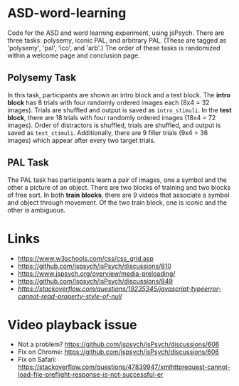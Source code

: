 # ASD-word-learning

Code for the ASD and word learning experiment, using jsPsych. There are three tasks: polysemy, iconic PAL, and arbitrary PAL. (These are tagged as 'polysemy', 'pal', 'ico', and 'arb'.) The order of these tasks is randomized within a welcome page and conclusion page.

## Polysemy Task

In this task, participants are shown an intro block and a test block. The **intro block** has 8 trials with four randomly ordered images each (8x4 = 32 images). Trials are shuffled and output is saved as `intro_stimuli`. In the **test block**, there are 18 trials with four randomly ordered images (18x4 = 72 images). Order of distractors is shuffled, trials are shuffled, and output is saved as `test_stimuli`. Additionally, there are 9 filler trials (9x4 = 36 images) which appear after every two target trials.

## PAL Task

The PAL task has participants learn a pair of images, one a symbol and the other a picture of an object. There are two blocks of training and two blocks of free sort. In both **train blocks**, there are 9 videos that associate a symbol and object through movement. Of the two train block, one is iconic and the other is ambiguous.

# Links

- https://www.w3schools.com/css/css_grid.asp
- https://github.com/jspsych/jsPsych/discussions/810
- https://www.jspsych.org/overview/media-preloading/
- https://github.com/jspsych/jsPsych/discussions/849
- *https://stackoverflow.com/questions/19235345/javascript-typeerror-cannot-read-property-style-of-null*

# Video playback issue

- Not a problem? https://github.com/jspsych/jsPsych/discussions/606
- Fix on Chrome: https://github.com/jspsych/jsPsych/discussions/606
- Fix on Safari: https://stackoverflow.com/questions/47839947/xmlhttprequest-cannot-load-file-preflight-response-is-not-successful-er
